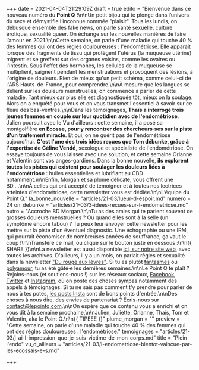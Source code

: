 +++
date = 2021-04-04T21:29:09Z
draft = true
edito = "Bienvenue dans ce nouveau numéro du **Point Q** !\n\nUn petit bijou qui te plonge dans l’univers du sexe et démystifie l’inconnue nommée \"plaisir\". Tous les lundis, on débusque ensemble des fake news, on parle santé sexuelle, culture érotique, sexualité queer. On échange sur les nouvelles manières de faire l’amour en 2021.\n\nCette semaine, on parle d'une maladie qui touche 40&nbsp;% des femmes qui ont des règles douloureuses : l'endométriose. Elle apparaît lorsque des fragments de tissu qui protègent l'utérus (la muqueuse utérine) migrent et se greffent sur des organes voisins, comme les ovaires ou l'intestin. Sous l'effet des hormones, les cellules de la muqueuse se multiplient, saignent pendant les menstruations et provoquent des lésions, à l'origine de douleurs. Rien de mieux qu'un petit schéma, comme celui-ci de l'ARS Hauts-de-France, pour comprendre.\n\nÀ mesure que les langues se délient sur les douleurs menstruelles, on commence à parler de cette maladie. Tant mieux car plus elle est diagnostiquée tôt, mieux on la soulage. Alors on a enquêté pour vous et on vous transmet l'essentiel à savoir sur ce fléau des bas-ventres.\n\nDans les témoignages, **Thaïs a interrogé trois jeunes femmes en couple sur leur quotidien avec de l'endométriose**. Julien poursuit avec le Vu d'ailleurs : cette semaine, il a posé sa montgolfière **en Écosse, pour y rencontrer des chercheurs·ses sur la piste d'un traitement miracle**. Et oui, on ne guérit pas de l'endométriose aujourd'hui. **C'est l'une des trois idées reçues que Tom débunke, grâce à l'expertise de Céline Vendé**, sexologue et spécialiste de l'endométriose. On essaye toujours de vous laisser avec une solution,  et cette semaine Orianne et Valentin sont vos anges-gardiens. Dans la bonne nouvelle, **ils explorent toutes les pistes qui existent pour soulager les douleurs liées à l'endométriose** : huiles essentielles et lubrifiant au CBD notamment.\n\nEnfin, Morgan et sa plume délicate, vous offrent une BD....\n\nÀ celles qui ont accepté de témoigner et à toutes nos lectrices atteintes d'endométriose, cette newsletter vous est dédiée.\n\nL’équipe du Point Q."
la_bonne_nouvelle = "articles/21-03/lueur-d-espoir.md"
numero = 24
on_debunke = "articles/21-03/3-idees-recues-sur-l-endometriose.md"
outro = "Accroche BD Morgan.\n\nTu as des amies qui te parlent souvent de grosses douleurs menstruelles ? Ou quand elles sont à la selle (un symptôme encore tabou) ? Tu peux leur envoyer cette newsletter pour les mettre sur la piste d'un éventuel diagnostic. Une échographie ou une IRM, qui pourrait économiser de nombreuses années de souffrance, ça vaut le coup !\n\nTransfère ce mail, ou clique sur le bouton juste en dessous :\n\n{{ SHARE }}\n\nLa newsletter est aussi disponible [ici, sur notre site web](https://lepointq.com/newsletters/), avec toutes les archives. D'ailleurs, il y a un mois, on parlait règles et sexualité dans la newsletter [\"Du rouge aux lèvres\"](https://lepointq.com/newsletters/du-rouge-aux-levres/)_._ Si tu es plutôt [fantasmes](https://lepointq.com/newsletters/au-bout-de-nos-reves/) ou [polyamour](https://lepointq.com/newsletters/amours-plurielles/), tu as été gâté·e les dernières semaines.\n\nLe Point Q te plaît ? Rejoins-nous (et soutiens-nous !) sur les réseaux sociaux, [Facebook](https://www.facebook.com/lepointq.news), [Twitter](https://twitter.com/LePointQ) et [Instagram](https://www.instagram.com/lepoint.q/), où on poste des choses sympas notamment des appels à témoignages. Si tu ne sais pas comment t'y prendre pour parler de nous à tes potes, [les posts Insta](https://www.instagram.com/p/CMc82LpgR-w/) sont de bons points d'entrée.\n\nDes choses à nous dire, des envies de partenariat ? Écris-nous sur [contact@lepointq.com](mailto:contact@lepointq.com).\n\nOn espère que ce contenu vous a enrichi et on vous dit à la semaine prochaine,\n\nJulien, Juliette, Orianne, Thaïs, Tom et Valentin, aka le Point Q.\n\n{{ TIPEEE }}"
plume_morgan = ""
preview = "Cette semaine, on parle d'une maladie qui touche 40 % des femmes qui ont des règles douloureuses : l'endométriose."
temoignages = "articles/21-03/j-ai-l-impression-que-je-suis-victime-de-mon-corps.md"
title = "Plein l'endo"
vu_d_ailleurs = "articles/21-03/l-endometriose-bientot-vaincue-par-les-ecossais-e-s.md"

+++

